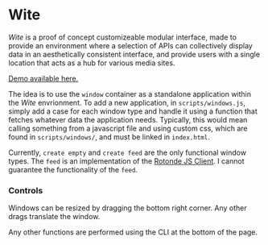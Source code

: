 # Wite

_Wite_ is a proof of concept customizeable modular interface, made to provide an environment where a selection of APIs can collectively display data in an aesthetically consistent interface, and provide users with a single location that acts as a hub for various media sites.

[Demo available here.](https://v-exec.github.io/Wite/)

The idea is to use the `window` container as a standalone application within the _Wite_ envrionment. To add a new application, in `scripts/windows.js`, simply add a case for each window type and handle it using a function that fetches whatever data the application needs. Typically, this would mean calling something from a javascript file and using custom css, which are found in `scripts/windows/`, and must be linked in `index.html`.

Currently, `create empty` and `create feed` are the only functional window types. The `feed` is an implementation of the [Rotonde JS Client](https://github.com/v-exec/Rotonde-JS-Client). I cannot guarantee the functionality of the `feed`.

### Controls

Windows can be resized by dragging the bottom right corner. Any other drags translate the window.

Any other functions are performed using the CLI at the bottom of the page.
